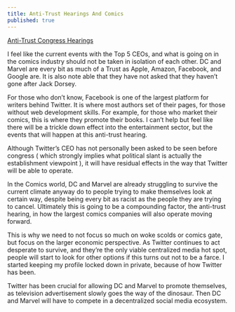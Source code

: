 ```yaml
---
title: Anti-Trust Hearings And Comics
published: true
---
```

[Anti-Trust Congress Hearings](https://techcrunch.com/2020/07/27/tech-hearing-apple-google-amazon-facebook-antitrust-house-judiciary/)

I feel like the current events with the Top 5 CEOs, and what is going on in the comics industry should not be taken in isolation of each other. DC and Marvel are every bit as much of a Trust as Apple, Amazon, Facebook, and Google are. It is also note able that they have not asked that they haven’t gone after Jack Dorsey.

For those who don’t know, Facebook is one of the largest platform for writers behind Twitter. It is where most authors set of their pages, for those without web development skills. For example, for those who market their comics, this is where they promote their books. I can’t help but feel like there will be a trickle down effect into the entertainment sector, but the events that will happen at this anti-trust hearing.

Although Twitter’s CEO has not personally been asked to be seen before congress ( which strongly implies what political slant is actually the establishment viewpoint ), it will have residual effects in the way that Twitter will be able to operate.

In the Comics world, DC and Marvel are already struggling to survive the current climate anyway do to people trying to make themselves look at certain way, despite being every bit as racist as the people they are trying to cancel. Ultimately this is going to be a compounding factor, the anti-trust hearing, in how the largest comics companies will also operate moving forward.

This is why we need to not focus so much on woke scolds or comics gate, but focus on the larger economic perspective. As Twitter continues to act desperate to survive, and they’re the only viable centralized media hot spot, people will start to look for other options if this turns out not to be a farce. I started keeping my profile locked down in private, because of how Twitter has been.

Twitter has been crucial for allowing DC and Marvel to promote themselves, as television advertisement slowly goes the way of the dinosaur. Then DC and Marvel will have to compete in a decentralized social media ecosystem.
